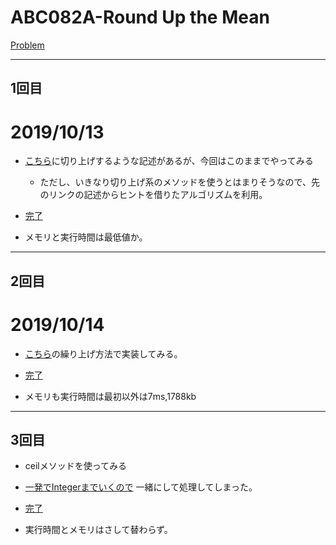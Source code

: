 # ABC082A-Round Up the Mean

[Problem](https://atcoder.jp/contests/abc082/tasks/abc082_a)

---
## 1回目

# 2019/10/13
* [こちら](http://t.ly/w6DEP)に切り上げするような記述があるが、今回はこのままでやってみる
    * ただし、いきなり切り上げ系のメソッドを使うとはまりそうなので、先のリンクの記述からヒントを借りたアルゴリズムを利用。

* [完了](https://atcoder.jp/contests/abc082/submissions/7961886)

* メモリと実行時間は最低値か。
---
## 2回目

# 2019/10/14

* [こちら](http://t.ly/w6DEP)の繰り上げ方法で実装してみる。

* [完了](https://atcoder.jp/contests/abc082/submissions/7968629)

* メモリも実行時間は最初以外は7ms,1788kb

---
## 3回目

* ceilメソッドを使ってみる

* [一発でIntegerまでいくので](https://docs.ruby-lang.org/ja/2.3.0/method/Float/i/ceil.html) 一緒にして処理してしまった。

* [完了](https://atcoder.jp/contests/abc082/submissions/7971472)

* 実行時間とメモリはさして替わらず。


